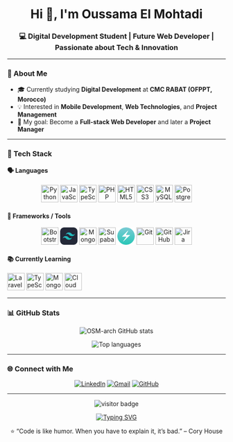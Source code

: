 <h1 align="center">Hi 👋, I'm Oussama El Mohtadi</h1>
<h3 align="center">💻 Digital Development Student | Future Web Developer | Passionate about Tech & Innovation</h3>

---

### 🚀 About Me
- 🎓 Currently studying **Digital Development** at **CMC RABAT (OFPPT, Morocco)**
- 💡 Interested in **Mobile Development**, **Web Technologies**, and **Project Management**
- 🎯 My goal: Become a **Full-stack Web Developer** and later a **Project Manager**

---

### 🧠 Tech Stack

#### 🗣️ Languages
<p align="center">
  <img title="Python" src="https://cdn.jsdelivr.net/gh/devicons/devicon/icons/python/python-original.svg" width="40" height="40"/>
  <img title="JavaScript" src="https://cdn.jsdelivr.net/gh/devicons/devicon/icons/javascript/javascript-original.svg" width="40" height="40"/>
  <img title="TypeScript" src="https://cdn.jsdelivr.net/gh/devicons/devicon/icons/typescript/typescript-original.svg" width="40" height="40"/>
  <img title="PHP" src="https://cdn.jsdelivr.net/gh/devicons/devicon/icons/php/php-original.svg" width="40" height="40"/>
  <img title="HTML5" src="https://cdn.jsdelivr.net/gh/devicons/devicon/icons/html5/html5-original.svg" width="40" height="40"/>
  <img title="CSS3" src="https://cdn.jsdelivr.net/gh/devicons/devicon/icons/css3/css3-original.svg" width="40" height="40"/>
  <img title="MySQL" src="https://cdn.jsdelivr.net/gh/devicons/devicon/icons/mysql/mysql-original.svg" width="40" height="40"/>
  <img title="PostgreSQL" src="https://cdn.jsdelivr.net/gh/devicons/devicon/icons/postgresql/postgresql-original.svg" width="40" height="40"/>
</p>

#### 🧩 Frameworks / Tools
<p align="center">
  <img title="Bootstrap" src="https://cdn.jsdelivr.net/gh/devicons/devicon/icons/bootstrap/bootstrap-original.svg" width="40" height="40"/>
  <img title="Tailwind CSS" src="https://raw.githubusercontent.com/tandpfun/skill-icons/main/icons/TailwindCSS-Dark.svg" width="40" height="40"/>
  <img title="MongoDB" src="https://cdn.jsdelivr.net/gh/devicons/devicon/icons/mongodb/mongodb-original.svg" width="40" height="40"/>
  <img title="Supabase" src="https://cdn.jsdelivr.net/gh/devicons/devicon/icons/supabase/supabase-original.svg" width="40" height="40"/>
  <img title="Chakra UI" src="https://raw.githubusercontent.com/chakra-ui/chakra-ui/main/logo/logomark-colored.svg" width="40" height="40"/>
  <img title="Git" src="https://cdn.jsdelivr.net/gh/devicons/devicon/icons/git/git-original.svg" width="40" height="40"/>
  <img title="GitHub" src="https://cdn.jsdelivr.net/gh/devicons/devicon/icons/github/github-original.svg" width="40" height="40"/>
  <img title="Jira" src="https://cdn.jsdelivr.net/gh/devicons/devicon/icons/jira/jira-original.svg" width="40" height="40"/>
</p>

#### 📚 Currently Learning
<p align="left">
  <img title="Laravel" src="https://cdn.jsdelivr.net/gh/devicons/devicon/icons/laravel/laravel-plain-wordmark.svg" width="40" height="40"/>
  <img title="TypeScript" src="https://cdn.jsdelivr.net/gh/devicons/devicon/icons/typescript/typescript-original.svg" width="40" height="40"/>
  <img title="MongoDB" src="https://cdn.jsdelivr.net/gh/devicons/devicon/icons/mongodb/mongodb-original.svg" width="40" height="40"/>
  <img title="Cloud" src="https://cdn.jsdelivr.net/gh/devicons/devicon/icons/googlecloud/googlecloud-original.svg" width="40" height="40"/>
</p>

---

### 📊 GitHub Stats
<p align="center">
  <img src="https://github-readme-stats.vercel.app/api?username=OSM-arch&show_icons=true&theme=tokyonight" alt="OSM-arch GitHub stats" />
</p>

<p align="center">
  <img src="https://github-readme-stats.vercel.app/api/top-langs/?username=OSM-arch&layout=compact&theme=tokyonight" alt="Top languages" />
</p>

---

### 🌐 Connect with Me
<p align="center">
  <a href="https://linkedin.com/in/your-link" target="_blank"><img title="LinkedIn" src="https://img.shields.io/badge/LinkedIn-0A66C2?style=for-the-badge&logo=linkedin&logoColor=white"/></a>
  <a href="mailto:your.email@example.com"><img title="Gmail" src="https://img.shields.io/badge/Gmail-D14836?style=for-the-badge&logo=gmail&logoColor=white"/></a>
  <a href="https://github.com/OSM-arch"><img title="GitHub" src="https://img.shields.io/badge/GitHub-171515?style=for-the-badge&logo=github&logoColor=white"/></a>
</p>

---

<p align="center">
  <img src="https://visitor-badge.laobi.icu/badge?page_id=OSM-arch" alt="visitor badge"/>
</p>

<p align="center">
  <a href="https://git.io/typing-svg">
    <img src="https://readme-typing-svg.herokuapp.com?size=22&color=1E90FF&center=true&vCenter=true&width=600&lines=Digital+Development+Student;Future+Mobile+Developer;Always+Learning+New+Technologies" alt="Typing SVG" />
  </a>
</p>

<p align="center">⭐️ “Code is like humor. When you have to explain it, it’s bad.” – Cory House</p>
